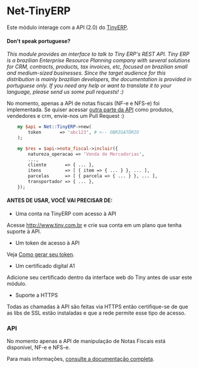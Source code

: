 Net-TinyERP
===========

Este módulo interage com a API (2.0) do [TinyERP](http://tiny.com.br).

#### Don't speak portuguese?

*This module provides an interface to talk to Tiny ERP's REST API.
Tiny ERP is a brazilian Enterprise Resource Planning company with
several solutions for CRM, contracts, products, tax invoices, etc,
focused on brazilian small and medium-sized businesses.
Since the target audience for this distribution is mainly brazilian
developers, the documentation is provided in portuguese only.
If you need any help or want to translate it to your language, please
send us some pull requests! :)*


No momento, apenas a API de notas fiscais (NF-e e NFS-e) foi implementada. Se quiser
acessar [outra parte da API](https://tiny.com.br/info/api-desenvolvedores)
como produtos, vendedores e crm, envie-nos um Pull Request :)

```perl
    my $api = Net::TinyERP->new(
        token       => 'abc123', # <-- OBRIGATÓRIO
    );

    my $res = $api->nota_fiscal->incluir({
        natureza_operacao => 'Venda de Mercadorias',
        ...,
        cliente       => { ... },
        itens         => [ { item => { ... } }, ... ],
        parcelas      => [ { parcela => { ... } }, ... ],
        transportador => { ... },
    });
```

#### ANTES DE USAR, VOCÊ VAI PRECISAR DE:

* Uma conta na TinyERP com acesso à API

Acesse http://www.tiny.com.br e crie sua conta em um plano que
tenha suporte à API.

* Um token de acesso à API

Veja [Como gerar seu token](https://www.tiny.com.br/ajuda/api/api2-gerar-token-api).

* Um certificado digital A1

Adicione seu certificado dentro da interface web do Tiny antes de usar este módulo.

* Suporte a HTTPS

Todas as chamadas à API são feitas via HTTPS então certifique-se de que as
libs de SSL estão instaladas e que a rede permite esse tipo de acesso.

### API

No momento apenas a API de manipulação de Notas Fiscais está disponível, NF-e e NFS-e.

Para mais informações, [consulte a documentação completa](https://metacpan.org/pod/Net::TinyERP).



